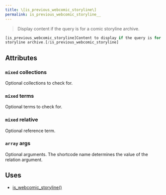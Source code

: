 ```yaml
---
title: \[is_previous_webcomic_storyline\]
permalink: is_previous_webcomic_storyline__
---
```


> Display content if the query is for a comic storyline archive.

```php
[is_previous_webcomic_storyline]Content to display if the query is for the previous comic
storyline archive.[/is_previous_webcomic_storyline]
```

## Attributes

### `mixed` collections
Optional collections to check for.

### `mixed` terms
Optional terms to check for.

### `mixed` relative
Optional reference term.

### `array` args
Optional arguments. The shortcode name determines the
value of the relation argument.

## Uses
- [is_webcomic_storyline()](is_webcomic_storyline())
